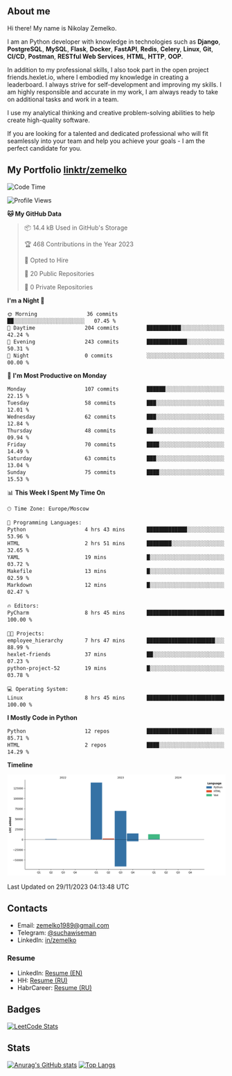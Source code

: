 ## About me
Hi there! My name is Nikolay Zemelko. 

I am an Python developer with knowledge in technologies such as **Django**, **PostgreSQL**, **MySQL**, **Flask**, **Docker**, **FastAPI**, **Redis**, **Celery**, **Linux**, **Git**, **CI/CD**, **Postman**, **RESTful Web Services**, **HTML**, **HTTP**, **OOP**.

In addition to my professional skills, I also took part in the open project friends.hexlet.io, where I embodied my knowledge in creating a leaderboard.
I always strive for self-development and improving my skills. I am highly responsible and accurate in my work, I am always ready to take on additional tasks and work in a team.

I use my analytical thinking and creative problem-solving abilities to help create high-quality software.

If you are looking for a talented and dedicated professional who will fit seamlessly into your team and help you achieve your goals - I am the perfect candidate for you.

## My Portfolio [linktr/zemelko](https://linktr.ee/zemelko)


<!--START_SECTION:waka-->
![Code Time](http://img.shields.io/badge/Code%20Time-17%20hrs%2042%20mins-blue)

![Profile Views](http://img.shields.io/badge/Profile%20Views-76-blue)

**🐱 My GitHub Data** 

> 📦 14.4 kB Used in GitHub's Storage 
 > 
> 🏆 468 Contributions in the Year 2023
 > 
> 💼 Opted to Hire
 > 
> 📜 20 Public Repositories 
 > 
> 🔑 0 Private Repositories 
 > 
**I'm a Night 🦉** 

```text
🌞 Morning                36 commits          ██░░░░░░░░░░░░░░░░░░░░░░░   07.45 % 
🌆 Daytime                204 commits         ███████████░░░░░░░░░░░░░░   42.24 % 
🌃 Evening                243 commits         █████████████░░░░░░░░░░░░   50.31 % 
🌙 Night                  0 commits           ░░░░░░░░░░░░░░░░░░░░░░░░░   00.00 % 
```
📅 **I'm Most Productive on Monday** 

```text
Monday                   107 commits         ██████░░░░░░░░░░░░░░░░░░░   22.15 % 
Tuesday                  58 commits          ███░░░░░░░░░░░░░░░░░░░░░░   12.01 % 
Wednesday                62 commits          ███░░░░░░░░░░░░░░░░░░░░░░   12.84 % 
Thursday                 48 commits          ██░░░░░░░░░░░░░░░░░░░░░░░   09.94 % 
Friday                   70 commits          ████░░░░░░░░░░░░░░░░░░░░░   14.49 % 
Saturday                 63 commits          ███░░░░░░░░░░░░░░░░░░░░░░   13.04 % 
Sunday                   75 commits          ████░░░░░░░░░░░░░░░░░░░░░   15.53 % 
```


📊 **This Week I Spent My Time On** 

```text
🕑︎ Time Zone: Europe/Moscow

💬 Programming Languages: 
Python                   4 hrs 43 mins       █████████████░░░░░░░░░░░░   53.96 % 
HTML                     2 hrs 51 mins       ████████░░░░░░░░░░░░░░░░░   32.65 % 
YAML                     19 mins             █░░░░░░░░░░░░░░░░░░░░░░░░   03.72 % 
Makefile                 13 mins             █░░░░░░░░░░░░░░░░░░░░░░░░   02.59 % 
Markdown                 12 mins             █░░░░░░░░░░░░░░░░░░░░░░░░   02.47 % 

🔥 Editors: 
PyCharm                  8 hrs 45 mins       █████████████████████████   100.00 % 

🐱‍💻 Projects: 
employee_hierarchy       7 hrs 47 mins       ██████████████████████░░░   88.99 % 
hexlet-friends           37 mins             ██░░░░░░░░░░░░░░░░░░░░░░░   07.23 % 
python-project-52        19 mins             █░░░░░░░░░░░░░░░░░░░░░░░░   03.78 % 

💻 Operating System: 
Linux                    8 hrs 45 mins       █████████████████████████   100.00 % 
```

**I Mostly Code in Python** 

```text
Python                   12 repos            █████████████████████░░░░   85.71 % 
HTML                     2 repos             ████░░░░░░░░░░░░░░░░░░░░░   14.29 % 
```



**Timeline**

![Lines of Code chart](https://raw.githubusercontent.com/zemelko/zemelko/main/assets/bar_graph.png)


 Last Updated on 29/11/2023 04:13:48 UTC
<!--END_SECTION:waka-->

## Contacts

* Email: [zemelko1989@gmail.com](mailto:zemelko1989@gmail.com)
* Telegram: [@suchawiseman](https://t.me/suchawiseman)
* LinkedIn: [in/zemelko](https://www.linkedin.com/in/zemelko)

### Resume

* LinkedIn: [Resume (EN)](https://www.linkedin.com/in/zemelko)
* HH: [Resume (RU)](https://hh.ru/resume/4a4435a9ff09e87f6c0039ed1f4e475572454c)
* HabrCareer: [Resume (RU)](https://career.habr.com/zemelko1)

## Badges

[![LeetCode Stats](https://leetcode.card.workers.dev/zemelko?font=source_code_pro&extension=null)](https://leetcode.com/zemelko/)

## Stats
[![Anurag's GitHub stats](https://github-readme-stats.vercel.app/api?username=zemelko)](https://github.com/zemelko/github-readme-stats)
[![Top Langs](https://github-readme-stats.vercel.app/api/top-langs/?username=zemelko&layout=compact&langs_count=10)](https://github.com/zemelko/github-readme-stats)

